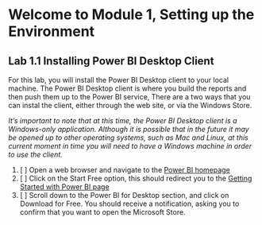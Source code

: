 # Welcome to Module 1, Setting up the Environment
## Lab 1.1 Installing Power BI Desktop Client
For this lab, you will install the Power BI Desktop client to your local machine. The Power BI Desktop client is where you build the reports and then push them up to the Power BI service, There are a two ways that you can instal the client, either through the web site, or via the Windows Store.

*It’s important to note that at this time, the Power BI Desktop client is a Windows-only application. Although it is possible that in the future it may be opened up to other operating systems, such as Mac and Linux, at this current moment in time you will need to have a Windows machine in order to use the client.*

1. [ ] Open a web browser and navigate to the [Power BI homepage](https://powerbi.microsoft.com/en-gb/)
2. [ ] Click on the Start Free option, this should redirect you to the [Getting Started with Power BI page](https://powerbi.microsoft.com/en-gb/getting-started-with-power-bi/)
3. [ ] Scroll down to the Power BI for Desktop section, and click on Download for Free. You should receive a notification, asking you to confirm that you want to open the  Microsoft Store.
